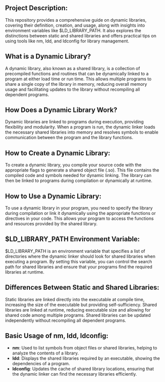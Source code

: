 ## Project Description:
This repository provides a comprehensive guide on dynamic libraries, covering their definition, creation, and usage, along with insights into environment variables like $LD_LIBRARY_PATH. It also explores the distinctions between static and shared libraries and offers practical tips on using tools like nm, ldd, and ldconfig for library management.

## What is a Dynamic Library?
A dynamic library, also known as a shared library, is a collection of precompiled functions and routines that can be dynamically linked to a program at either load time or run time. This allows multiple programs to share a single copy of the library in memory, reducing overall memory usage and facilitating updates to the library without recompiling all dependent programs.

## How Does a Dynamic Library Work?
Dynamic libraries are linked to programs during execution, providing flexibility and modularity. When a program is run, the dynamic linker loads the necessary shared libraries into memory and resolves symbols to enable communication between the program and the library functions.

## How to Create a Dynamic Library:
To create a dynamic library, you compile your source code with the appropriate flags to generate a shared object file (.so). This file contains the compiled code and symbols needed for dynamic linking. The library can then be linked to programs during compilation or dynamically at runtime.

## How to Use a Dynamic Library:
To use a dynamic library in your program, you need to specify the library during compilation or link it dynamically using the appropriate functions or directives in your code. This allows your program to access the functions and resources provided by the shared library.

## $LD_LIBRARY_PATH Environment Variable:
$LD_LIBRARY_PATH is an environment variable that specifies a list of directories where the dynamic linker should look for shared libraries when executing a program. By setting this variable, you can control the search path for shared libraries and ensure that your programs find the required libraries at runtime.

## Differences Between Static and Shared Libraries:
Static libraries are linked directly into the executable at compile time, increasing the size of the executable but providing self-sufficiency. Shared libraries are linked at runtime, reducing executable size and allowing for shared code among multiple programs. Shared libraries can be updated independently without recompiling all dependent programs.

## Basic Usage of nm, ldd, ldconfig:
- **nm**: Used to list symbols from object files or shared libraries, helping to analyze the contents of a library.
- **ldd**: Displays the shared libraries required by an executable, showing the dependencies of a program.
- **ldconfig**: Updates the cache of shared library locations, ensuring that the dynamic linker can find the necessary libraries efficiently.
